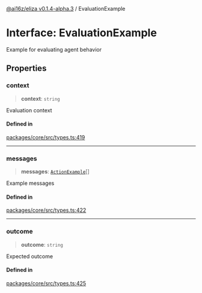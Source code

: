 [@ai16z/eliza v0.1.4-alpha.3](../index.md) / EvaluationExample

# Interface: EvaluationExample

Example for evaluating agent behavior

## Properties

### context

> **context**: `string`

Evaluation context

#### Defined in

[packages/core/src/types.ts:419](https://github.com/Goketech/magent-agent/blob/main/packages/core/src/types.ts#L419)

***

### messages

> **messages**: [`ActionExample`](ActionExample.md)[]

Example messages

#### Defined in

[packages/core/src/types.ts:422](https://github.com/Goketech/magent-agent/blob/main/packages/core/src/types.ts#L422)

***

### outcome

> **outcome**: `string`

Expected outcome

#### Defined in

[packages/core/src/types.ts:425](https://github.com/Goketech/magent-agent/blob/main/packages/core/src/types.ts#L425)
